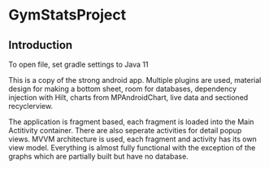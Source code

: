 # GymStatsProject

## Introduction
To open file, set gradle settings to Java 11

This is a copy of the strong android app.
Multiple plugins are used, material design for making a bottom sheet, room for databases, dependency injection with Hilt, charts from MPAndroidChart,
live data and sectioned recyclerview.

The application is fragment based, each fragment is loaded into the Main Actitivity container. 
There are also seperate activities for detail popup views. 
MVVM architecture is used, each fragment and activity has its own view model. Everything is almost fully functional
with the exception of the graphs which are partially built but have no database.

